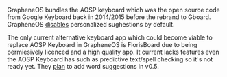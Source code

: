 GrapheneOS bundles the AOSP keyboard which was the open source code from Google Keyboard back in 2014/2015 before the rebrand to Gboard. GrapheneOS [disables](https://grapheneos.org/features#:~:text=personalized%20keyboard%20suggestions%20based%20on%20gathering%20input%20history%20are%20disabled%20by%20default) personalized sughestions by default.




The only current alternative keyboard app which could become viable to replace AOSP Keyboard in GrapheneOS is FlorisBoard due to being permiesively licenced and a high quality app. It current lacks features even the AOSP Keyboard has such as predictive text/spell checking so it's not ready yet. They [plan](https://github.com/florisboard/florisboard/blob/main/ROADMAP.md#05) to add word suggestions in v0.5. 
